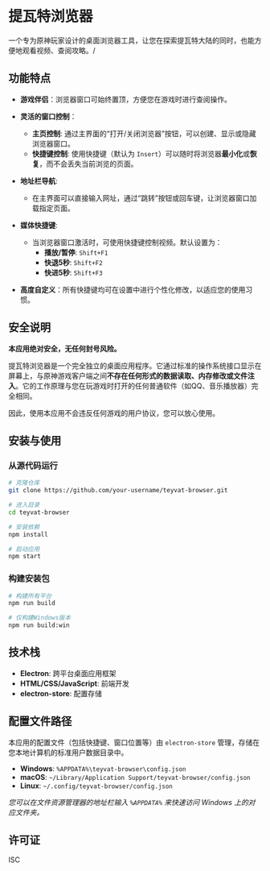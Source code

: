 # 提瓦特浏览器

一个专为原神玩家设计的桌面浏览器工具，让您在探索提瓦特大陆的同时，也能方便地观看视频、查阅攻略。/
## 功能特点

- **游戏伴侣**：浏览器窗口可始终置顶，方便您在游戏时进行查阅操作。

- **灵活的窗口控制**：
  - **主页控制**: 通过主界面的“打开/关闭浏览器”按钮，可以创建、显示或隐藏浏览器窗口。
  - **快捷键控制**: 使用快捷键（默认为 `Insert`）可以随时将浏览器**最小化**或**恢复**，而不会丢失当前浏览的页面。

- **地址栏导航**:
  - 在主界面可以直接输入网址，通过“跳转”按钮或回车键，让浏览器窗口加载指定页面。

- **媒体快捷键**:
  - 当浏览器窗口激活时，可使用快捷键控制视频。默认设置为：
    - **播放/暂停**: `Shift+F1`
    - **快退5秒**: `Shift+F2`
    - **快进5秒**: `Shift+F3`

- **高度自定义**：所有快捷键均可在设置中进行个性化修改，以适应您的使用习惯。

## 安全说明

**本应用绝对安全，无任何封号风险。**

提瓦特浏览器是一个完全独立的桌面应用程序。它通过标准的操作系统接口显示在屏幕上，与原神游戏客户端之间**不存在任何形式的数据读取、内存修改或文件注入**。它的工作原理与您在玩游戏时打开的任何普通软件（如QQ、音乐播放器）完全相同。

因此，使用本应用不会违反任何游戏的用户协议，您可以放心使用。

## 安装与使用

### 从源代码运行

```bash
# 克隆仓库
git clone https://github.com/your-username/teyvat-browser.git

# 进入目录
cd teyvat-browser

# 安装依赖
npm install

# 启动应用
npm start
```

### 构建安装包

```bash
# 构建所有平台
npm run build

# 仅构建Windows版本
npm run build:win
```

## 技术栈

- **Electron**: 跨平台桌面应用框架
- **HTML/CSS/JavaScript**: 前端开发
- **electron-store**: 配置存储

## 配置文件路径

本应用的配置文件（包括快捷键、窗口位置等）由 `electron-store` 管理，存储在您本地计算机的标准用户数据目录中。

- **Windows**: `%APPDATA%\teyvat-browser\config.json`
- **macOS**: `~/Library/Application Support/teyvat-browser/config.json`
- **Linux**: `~/.config/teyvat-browser/config.json`

*您可以在文件资源管理器的地址栏输入 `%APPDATA%` 来快速访问 Windows 上的对应文件夹。*

## 许可证

ISC